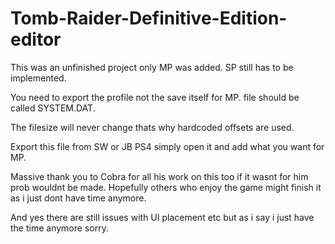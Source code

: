 # Tomb-Raider-Definitive-Edition-editor

This was an unfinished project only MP was added. SP still has to be implemented.

You need to export the profile not the save itself for MP. file should be called SYSTEM.DAT.

The filesize will never change thats why hardcoded offsets are used.

Export this file from SW or JB PS4 simply open it and add what you want for MP.

Massive thank you to Cobra for all his work on this too if it wasnt for him prob wouldnt be made. Hopefully others who enjoy the game might finish it as i just dont have time anymore.

And yes there are still issues with UI placement etc but as i say i just have the time anymore sorry.
